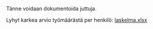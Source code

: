 Tänne voidaan dokumentoida juttuja.

Lyhyt karkea arvio työmäärästä per henkilö:
[laskelma.xlsx](/.attachments/laskelma-4a88612d-0cb6-4870-86a1-5e35496a0f1b.xlsx)